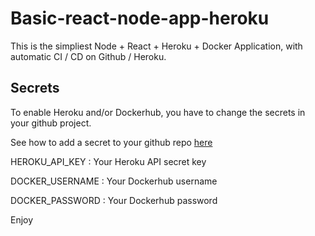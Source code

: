 # Basic-react-node-app-heroku

This is the simpliest Node + React + Heroku + Docker Application, with automatic CI / CD on Github / Heroku.

## Secrets

To enable Heroku and/or Dockerhub, you have to change the secrets in your github project.

See how to add a secret to your github repo [here](https://docs.github.com/en/actions/reference/encrypted-secrets)

HEROKU_API_KEY : Your Heroku API secret key

DOCKER_USERNAME : Your Dockerhub username

DOCKER_PASSWORD : Your Dockerhub password

Enjoy 
